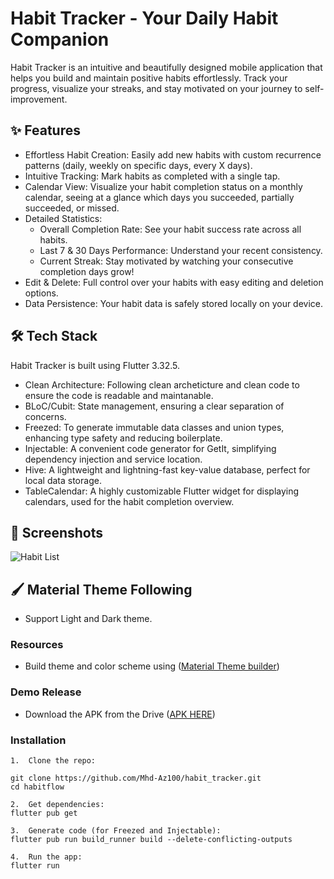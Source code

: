 # Habit Tracker - Your Daily Habit Companion

Habit Tracker is an intuitive and beautifully designed mobile application that helps you build and maintain positive habits effortlessly. Track your progress, visualize your streaks, and stay motivated on your journey to self-improvement.

## ✨ Features

* Effortless Habit Creation: Easily add new habits with custom recurrence patterns (daily, weekly on specific days, every X days).
* Intuitive Tracking: Mark habits as completed with a single tap.
* Calendar View: Visualize your habit completion status on a monthly calendar, seeing at a glance which days you succeeded, partially succeeded, or missed.
* Detailed Statistics:
    * Overall Completion Rate: See your habit success rate across all habits.
    * Last 7 & 30 Days Performance: Understand your recent consistency.
    * Current Streak: Stay motivated by watching your consecutive completion days grow!
* Edit & Delete: Full control over your habits with easy editing and deletion options.
* Data Persistence: Your habit data is safely stored locally on your device.

## 🛠️ Tech Stack

Habit Tracker is built using Flutter 3.32.5.

* Clean Architecture: Following clean archeticture and clean code to ensure the code is readable and maintanable.
* BLoC/Cubit: State management, ensuring a clear separation of concerns.
* Freezed: To generate immutable data classes and union types, enhancing type safety and reducing boilerplate.
* Injectable: A convenient code generator for GetIt, simplifying dependency injection and service location.
* Hive: A lightweight and lightning-fast key-value database, perfect for local data storage.
* TableCalendar: A highly customizable Flutter widget for displaying calendars, used for the habit completion overview.

## 📸 Screenshots


![Habit List](https://res.cloudinary.com/doq2p4sx1/image/upload/v1752856856/Group_48096401_ltakap.webp) 

## 🖌️ Material Theme Following

* Support Light and Dark theme.

### Resources

* Build theme and color scheme using ([Material Theme builder](https://material-foundation.github.io/material-theme-builder/))

### Demo Release
* Download the APK from the Drive ([APK HERE](https://drive.google.com/file/d/1w6fokBY8kLtDlxPdOvSKPy0m4jYHCm3U/view?usp=drive_link))

### Installation

    1.  Clone the repo:
    
    git clone https://github.com/Mhd-Az100/habit_tracker.git
    cd habitflow

    2.  Get dependencies:
    flutter pub get

    3.  Generate code (for Freezed and Injectable):
    flutter pub run build_runner build --delete-conflicting-outputs
    
    4.  Run the app:
    flutter run